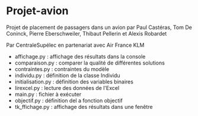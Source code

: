 # Projet-avion
Projet de placement de passagers dans un avion par Paul Castéras, Tom De Coninck, Pierre Eberschweiler, Thibaut Pellerin et Alexis Robardet

Par CentraleSupélec en partenariat avec Air France KLM

- affichage.py : affichage des résultats dans la console
- comparaison.py : comparer la qualité de différentes solutions
- contraintes.py : contraintes du modèle
- individu.py : définition de la classe Individu
- initialisation.py : définition des variables binaires
- lirexcel.py : lecture des données de l'Excel
- main.py : fichier à exécuter
- objectif.py : définition del a fonction objectif
- tk_ffichage.py : affichage des résultats dans une fenêtre
